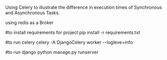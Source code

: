 Using Celery to illustrate the difference in execution times of Synchronous and Asynchronous Tasks.

using redis as a Broker

#to install requirements for project
pip install -r requirements.txt

#to run celery
celery -A DjangoCelery worker --logleve=info

#to run django
python manage.py runserver
